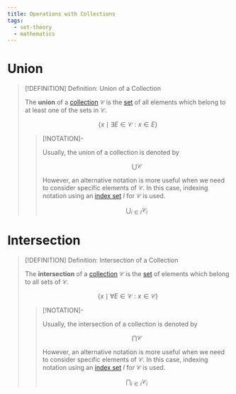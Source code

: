 ```yaml
---
title: Operations with Collections
tags:
  - set-theory
  - mathematics
---
```


# Union

>[!DEFINITION] Definition: Union of a Collection
>
>The **union** of a [collection](./index.md) $\mathcal{C}$ is the [set](../Sets.md) of all elements which belong to at least one of the sets in $\mathcal{C}$.
>
>$$
>\{x \mid \exists E\in \mathcal{C}  : x\in E \}
>$$
>
>>[!NOTATION]-
>>
>>Usually, the union of a collection is denoted by
>>
>>$$
>>\bigcup \mathcal{C}
>>$$
>>
>>However, an alternative notation is more useful when we need to consider specific elements of $\mathcal{C}$. In this case, indexing notation using an [index set](../Indexing.md) $I$ for $\mathcal{C}$ is used.
>>
>>$$
>>\bigcup_{i \in I} \mathcal{C}_i
>>$$
>>
>

# Intersection

>[!DEFINITION] Definition: Intersection of a Collection
>
>The **intersection** of a [collection](./index.md) $\mathcal{C}$ is the [set](../Sets.md) of elements which belong to all sets of $\mathcal{C}$.
>
>$$
>\{x \mid \forall E \in \mathcal{C}:  x \in \mathcal{C}\}
>$$
>
>>[!NOTATION]-
>>
>>Usually, the intersection of a collection is denoted by
>>
>>$$
>>\bigcap \mathcal{C}
>>$$
>>
>>However, an alternative notation is more useful when we need to consider specific elements of $\mathcal{C}$. In this case, indexing notation using an [index set](../Indexing.md) $I$ for $\mathcal{C}$ is used.
>>
>>$$
>>\bigcap_{i \in I} \mathcal{C}_i
>>$$
>>
>